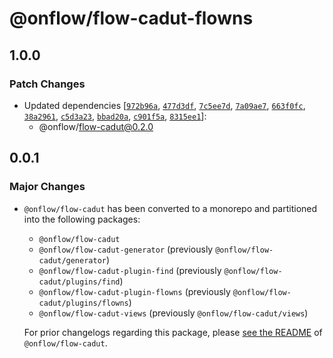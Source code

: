 # @onflow/flow-cadut-flowns

## 1.0.0

### Patch Changes

- Updated dependencies [[`972b96a`](https://github.com/onflow/flow-cadut/commit/972b96a8b51691215585f011c79d05fd1feff11c), [`477d3df`](https://github.com/onflow/flow-cadut/commit/477d3dfd6cad51de9a15a978e5adfcea9b128e80), [`7c5ee7d`](https://github.com/onflow/flow-cadut/commit/7c5ee7ddb7628a390940070a9afbb60bd6b6a2e0), [`7a09ae7`](https://github.com/onflow/flow-cadut/commit/7a09ae7f63e33b7fc84d6abe6a86cfa30b13d37f), [`663f0fc`](https://github.com/onflow/flow-cadut/commit/663f0fc04194b5d40ed15523d9daa585256f00a2), [`38a2961`](https://github.com/onflow/flow-cadut/commit/38a296178fd35045e46554bb22ae22f21d704724), [`c5d3a23`](https://github.com/onflow/flow-cadut/commit/c5d3a2370034ff6ee6b965d9b261d4547f9ad92f), [`bbad20a`](https://github.com/onflow/flow-cadut/commit/bbad20a1b1cc1cbf990e79e50b4f648bfc463952), [`c901f5a`](https://github.com/onflow/flow-cadut/commit/c901f5a970ab09f501c717317a8ec933df0d93fe), [`8315ee1`](https://github.com/onflow/flow-cadut/commit/8315ee156520bde2b46a78cd77bd5488106665cd)]:
  - @onflow/flow-cadut@0.2.0

## 0.0.1

### Major Changes

- `@onflow/flow-cadut` has been converted to a monorepo and partitioned into the following packages:

  - `@onflow/flow-cadut`
  - `@onflow/flow-cadut-generator` (previously `@onflow/flow-cadut/generator`)
  - `@onflow/flow-cadut-plugin-find` (previously `@onflow/flow-cadut/plugins/find`)
  - `@onflow/flow-cadut-plugin-flowns` (previously `@onflow/flow-cadut/plugins/flowns`)
  - `@onflow/flow-cadut-views` (previously `@onflow/flow-cadut/views`)

  For prior changelogs regarding this package, please [see the README](/packages/flow-cadut/CHANGELOG.md) of `@onflow/flow-cadut`.
